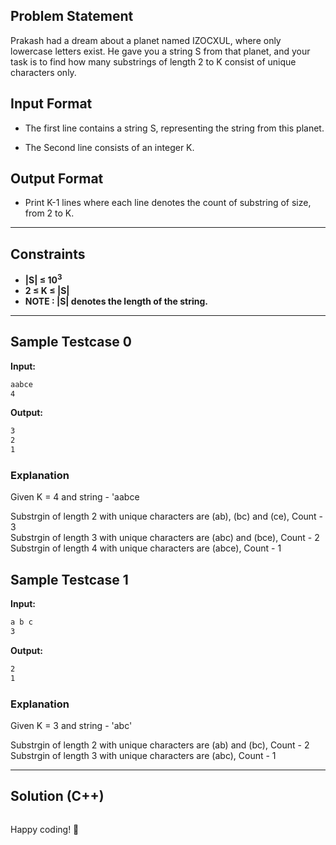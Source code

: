 ## Problem Statement

Prakash had a dream about a planet named IZOCXUL, where only lowercase letters exist. He gave you a string S from that planet, and your task is to find how many substrings of length 2 to K consist of unique characters only.

## Input Format
 
- The first line contains a string S, representing the string from this planet.

- The Second line consists of an integer K.

## Output Format

- Print K-1 lines where each line denotes the count of substring of size, from 2 to K.

---

## Constraints
- **|S| ≤ 10<sup>3</sup>**  
- **2 ≤ K ≤ |S|**  
- **NOTE : |S| denotes the length of the string.**  

---

## Sample Testcase 0

**Input:**
```bash
aabce
4
```

**Output:**
```bash
3
2
1
```

### Explanation

Given K = 4 and string - 'aabce

Substrgin of length 2 with unique characters are (ab), (bc) and (ce), Count - 3<br>
Substrgin of length 3 with unique characters are (abc) and (bce), Count - 2<br>
Substrgin of length 4 with unique characters are (abce), Count - 1

## Sample Testcase 1

**Input:**
```bash
a b c
3
```

**Output:**
```bash
2
1
```

### Explanation

Given K = 3 and string - 'abc'


Substrgin of length 2 with unique characters are (ab) and (bc), Count - 2<br>
Substrgin of length 3 with unique characters are (abc), Count - 1

---

## Solution (C++)

```cpp


```


Happy coding! 🚀
